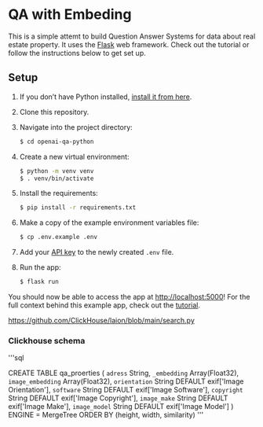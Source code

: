 # QA with Embeding

This is a simple attemt to build Question Answer Systems for data about real estate property. 
It uses the [Flask](https://flask.palletsprojects.com/en/2.0.x/) web framework. Check out the tutorial or follow the instructions below to get set up.

## Setup

1. If you don’t have Python installed, [install it from here](https://www.python.org/downloads/).

2. Clone this repository.

3. Navigate into the project directory:

   ```bash
   $ cd openai-qa-python
   ```

4. Create a new virtual environment:

   ```bash
   $ python -m venv venv
   $ . venv/bin/activate
   ```

5. Install the requirements:

   ```bash
   $ pip install -r requirements.txt
   ```

6. Make a copy of the example environment variables file:

   ```bash
   $ cp .env.example .env
   ```

7. Add your [API key](https://beta.openai.com/account/api-keys) to the newly created `.env` file.

8. Run the app:

   ```bash
   $ flask run
   ```

You should now be able to access the app at [http://localhost:5000](http://localhost:5000)! For the full context behind this example app, check out the [tutorial](https://beta.openai.com/docs/quickstart).

https://github.com/ClickHouse/laion/blob/main/search.py

### Clickhouse schema

'''sql

CREATE TABLE qa_proerties
(
	`adress` String,
	`_embedding` Array(Float32),
	`image_embedding` Array(Float32),
	`orientation` String DEFAULT exif['Image Orientation'],
	`software` String DEFAULT exif['Image Software'],
	`copyright` String DEFAULT exif['Image Copyright'],
	`image_make` String DEFAULT exif['Image Make'],
	`image_model` String DEFAULT exif['Image Model']
)
ENGINE = MergeTree
ORDER BY (height, width, similarity)
'''
